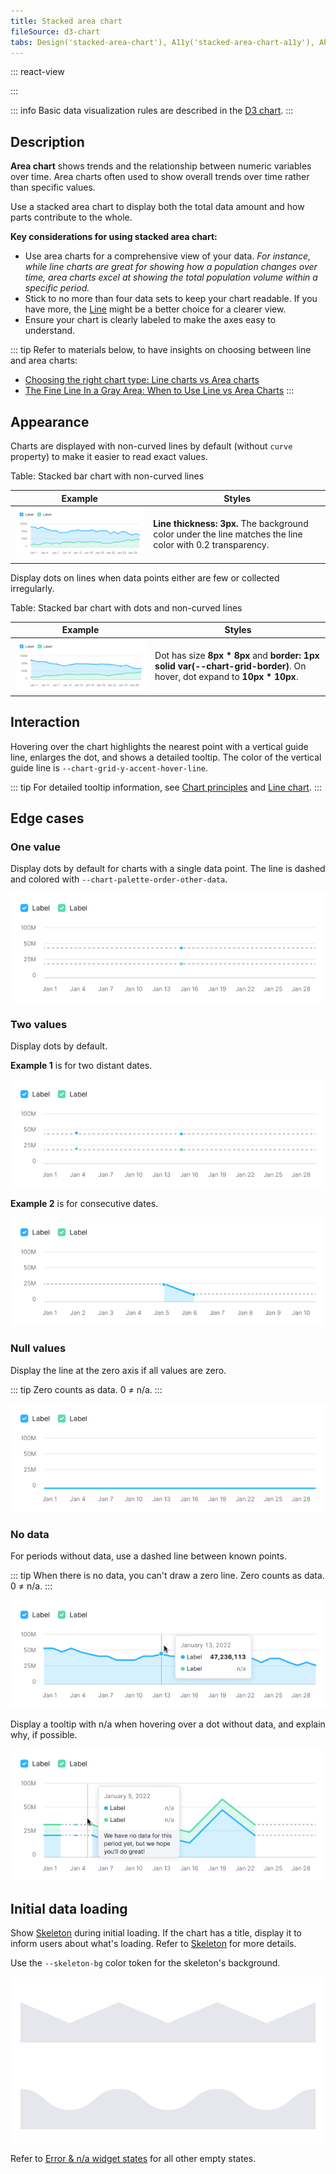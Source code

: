 ```yaml
---
title: Stacked area chart
fileSource: d3-chart
tabs: Design('stacked-area-chart'), A11y('stacked-area-chart-a11y'), API('stacked-area-chart-api'), Examples('stacked-area-chart-d3-code'), Changelog('d3-chart-changelog')
---
```


::: react-view

<script lang="tsx">
import React from 'react';
import PlaygroundGeneration from '@components/PlaygroundGeneration';
import { chartPlayground } from '@components/ChartPlayground';
import { Chart, AreaChartProps } from '@semcore/d3-chart';
import { curveCardinal, curveLinearClosed, curveBumpX } from 'd3-shape';

const data = [...Array(5).keys()].map((d, i) => ({
  x: i,
  Line1: Math.random() * 10,
  Line2: Math.random() * 10,
  Line3: Math.random() * 10,
}));

const curveMap = {
  curveCardinal,
  curveLinearClosed,
  curveBumpX,
};

const App = PlaygroundGeneration((preview) => {
  const { select, radio, label, bool } = preview('Chart.Line');

  const {
    direction,
    alignItems,
    justifyContent,
    showXAxis,
    showYAxis,
    showTooltip,
    showTotalInTooltip,
    showLegend,
    legendProps,
    patterns,
  } = chartPlayground({ select, radio, label, bool });

  label({ label: 'Linear chart props', key: 'linearChartProps' });

  const curveName = select({
    key: 'curveName',
    defaultValue: 'No curve',
    label: 'Curve',
    options: ['No curve', ...Object.keys(curveMap)],
  });

  const showDots = bool({
    key: 'showDots',
    defaultValue: true,
    label: 'Show dots',
  });

  const stacked = bool({
    key: 'stacked',
    defaultValue: true,
    label: 'Is stacked',
  });

  const chartProps: AreaChartProps = {
    data,
    groupKey: 'x',
    plotWidth: 300,
    plotHeight: 200,
    showTotalInTooltip,
    direction,
    showTooltip,
    showDots,
    curve: curveMap[curveName],
    showXAxis,
    showYAxis,
    alignItems,
    justifyContent,
    stacked,
    patterns,
  };

  if (showLegend) {
    chartProps.legendProps = legendProps;
  } else {
    chartProps.showLegend = false;
  }

  return <Chart.Area {...chartProps} />;
}, {filterProps: ['data']});

</script>

:::

::: info
Basic data visualization rules are described in the [D3 chart](/data-display/d3-chart/d3-chart).
:::

## Description

**Area chart** shows trends and the relationship between numeric variables over time. Area charts often used to show overall trends over time rather than specific values.

Use a stacked area chart to display both the total data amount and how parts contribute to the whole.

**Key considerations for using stacked area chart:**

- Use area charts for a comprehensive view of your data. _For instance, while line charts are great for showing how a population changes over time, area charts excel at showing the total population volume within a specific period._
- Stick to no more than four data sets to keep your chart readable. If you have more, the [Line](/data-display/line-chart/line-chart) might be a better choice for a clearer view.
- Ensure your chart is clearly labeled to make the axes easy to understand.

::: tip
Refer to materials below, to have insights on choosing between line and area charts:

- [Choosing the right chart type: Line charts vs Area charts](https://www.fusioncharts.com/blog/line-charts-vs-area-charts/)
- [The Fine Line In a Gray Area: When to Use Line vs Area Charts](https://visual.ly/blog/line-vs-area-charts/)
:::

## Appearance

Charts are displayed with non-curved lines by default (without `curve` property) to make it easier to read exact values.

Table: Stacked bar chart with non-curved lines

| Example                                             | Styles                                                                                                     |
| --------------------------------------------------- | ---------------------------------------------------------------------------------------------------------- |
| ![area chart without dots](static/without-dots.png) | **Line thickness: 3px.** The background color under the line matches the line color with 0.2 transparency. |

Display dots on lines when data points either are few or collected irregularly.

Table: Stacked bar chart with dots and non-curved lines

| Example                                  | Styles                                                                                                                      |
| ---------------------------------------- | --------------------------------------------------------------------------------------------------------------------------- |
| ![area chart with dots](static/dots.png) | Dot has size **8px * 8px** and **border: 1px solid var(--chart-grid-border)**. On hover, dot expand to **10px * 10px**. |

## Interaction

Hovering over the chart highlights the nearest point with a vertical guide line, enlarges the dot, and shows a detailed tooltip. The color of the vertical guide line is `--chart-grid-y-accent-hover-line`.

::: tip
For detailed tooltip information, see [Chart principles](/data-display/d3-chart/d3-chart#tooltip) and [Line chart](/data-display/line-chart/line-chart).
:::

## Edge cases

### One value

Display dots by default for charts with a single data point. The line is dashed and colored with `--chart-palette-order-other-data`.

![one-dot](static/one-dot-stacked-area-chart.png)

### Two values

Display dots by default.

**Example 1** is for two distant dates.

![two-dots](static/two-dots1.png)

**Example 2** is for consecutive dates.

![two-dots](static/two-dots2.png)

### Null values

Display the line at the zero axis if all values are zero.

::: tip
Zero counts as data. 0 ≠ n/a.
:::

![null-data](static/null-stacked-area-chart.png)

### No data

For periods without data, use a dashed line between known points.

::: tip
When there is no data, you can't draw a zero line. Zero counts as data. 0 ≠ n/a.
:::

![not available data](static/not-available.png)

Display a tooltip with n/a when hovering over a dot without data, and explain why, if possible.

![partially-data](static/partially-trash.png)

## Initial data loading

Show [Skeleton](/components/skeleton/skeleton) during initial loading. If the chart has a title, display it to inform users about what's loading. Refer to [Skeleton](/components/skeleton/skeleton) for more details.

Use the `--skeleton-bg` color token for the skeleton's background.

![skeleton](static/stacked-area-skeleton.png)

Refer to [Error & n/a widget states](/components/widget-empty/widget-empty) for all other empty states.
